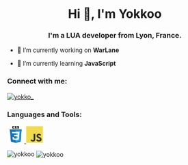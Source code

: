 <h1 align="center">Hi 👋, I'm Yokkoo</h1>
<h3 align="center">I'm a LUA developer from Lyon, France.</h3>

- 🔭 I’m currently working on **WarLane**

- 🌱 I’m currently learning **JavaScript**

<h3 align="left">Connect with me:</h3>
<p align="left">
<a href="https://www.youtube.com/c/yokko_" target="blank"><img align="center" src="https://raw.githubusercontent.com/rahuldkjain/github-profile-readme-generator/master/src/images/icons/Social/youtube.svg" alt="yokko_" height="30" width="40" /></a>
</p>

<h3 align="left">Languages and Tools:</h3>
<p align="left"> <a href="https://www.w3schools.com/css/" target="_blank" rel="noreferrer"> <img src="https://raw.githubusercontent.com/devicons/devicon/master/icons/css3/css3-original-wordmark.svg" alt="css3" width="40" height="40"/> </a> <a href="https://developer.mozilla.org/en-US/docs/Web/JavaScript" target="_blank" rel="noreferrer"> <img src="https://raw.githubusercontent.com/devicons/devicon/master/icons/javascript/javascript-original.svg" alt="javascript" width="40" height="40"/> </a> </p>

<p><img align="left" src="https://github-readme-stats.vercel.app/api/top-langs?username=yokkoo&show_icons=true&locale=en&layout=compact" alt="yokkoo" /></p>

<p>&nbsp;<img align="center" src="https://github-readme-stats.vercel.app/api?username=yokkoo&show_icons=true&locale=en" alt="yokkoo" /></p>
